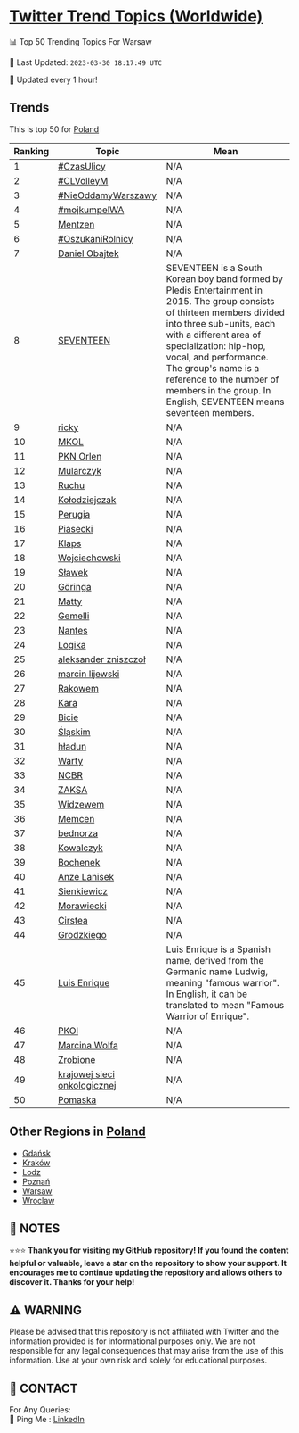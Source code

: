 [Twitter Trend Topics (Worldwide)](https://github.com/ErcinDedeoglu/Twitter-Trend-Topics)
==========


📊 Top 50 Trending Topics For Warsaw

📆 Last Updated: `2023-03-30 18:17:49 UTC`

🔧 Updated every 1 hour!


## Trends

This is top 50 for [Poland](</Poland>)

| Ranking | Topic | Mean |
| ------- | ------------ | ------------ |
| 1 | [#CzasUlicy](http://twitter.com/search?q=%23CzasUlicy) | N/A |
| 2 | [#CLVolleyM](http://twitter.com/search?q=%23CLVolleyM) | N/A |
| 3 | [#NieOddamyWarszawy](http://twitter.com/search?q=%23NieOddamyWarszawy) | N/A |
| 4 | [#mojkumpelWA](http://twitter.com/search?q=%23mojkumpelWA) | N/A |
| 5 | [Mentzen](http://twitter.com/search?q=Mentzen) | N/A |
| 6 | [#OszukaniRolnicy](http://twitter.com/search?q=%23OszukaniRolnicy) | N/A |
| 7 | [Daniel Obajtek](http://twitter.com/search?q=Daniel+Obajtek) | N/A |
| 8 | [SEVENTEEN](http://twitter.com/search?q=SEVENTEEN) | SEVENTEEN is a South Korean boy band formed by Pledis Entertainment in 2015. The group consists of thirteen members divided into three sub-units, each with a different area of specialization: hip-hop, vocal, and performance. The group's name is a reference to the number of members in the group. In English, SEVENTEEN means seventeen members. |
| 9 | [ricky](http://twitter.com/search?q=ricky) | N/A |
| 10 | [MKOL](http://twitter.com/search?q=MKOL) | N/A |
| 11 | [PKN Orlen](http://twitter.com/search?q=PKN+Orlen) | N/A |
| 12 | [Mularczyk](http://twitter.com/search?q=Mularczyk) | N/A |
| 13 | [Ruchu](http://twitter.com/search?q=Ruchu) | N/A |
| 14 | [Kołodziejczak](http://twitter.com/search?q=Ko%c5%82odziejczak) | N/A |
| 15 | [Perugia](http://twitter.com/search?q=Perugia) | N/A |
| 16 | [Piasecki](http://twitter.com/search?q=Piasecki) | N/A |
| 17 | [Klaps](http://twitter.com/search?q=Klaps) | N/A |
| 18 | [Wojciechowski](http://twitter.com/search?q=Wojciechowski) | N/A |
| 19 | [Sławek](http://twitter.com/search?q=S%c5%82awek) | N/A |
| 20 | [Göringa](http://twitter.com/search?q=G%c3%b6ringa) | N/A |
| 21 | [Matty](http://twitter.com/search?q=Matty) | N/A |
| 22 | [Gemelli](http://twitter.com/search?q=Gemelli) | N/A |
| 23 | [Nantes](http://twitter.com/search?q=Nantes) | N/A |
| 24 | [Logika](http://twitter.com/search?q=Logika) | N/A |
| 25 | [aleksander zniszczoł](http://twitter.com/search?q=aleksander+zniszczo%c5%82) | N/A |
| 26 | [marcin lijewski](http://twitter.com/search?q=marcin+lijewski) | N/A |
| 27 | [Rakowem](http://twitter.com/search?q=Rakowem) | N/A |
| 28 | [Kara](http://twitter.com/search?q=Kara) | N/A |
| 29 | [Bicie](http://twitter.com/search?q=Bicie) | N/A |
| 30 | [Śląskim](http://twitter.com/search?q=%c5%9al%c4%85skim) | N/A |
| 31 | [hładun](http://twitter.com/search?q=h%c5%82adun) | N/A |
| 32 | [Warty](http://twitter.com/search?q=Warty) | N/A |
| 33 | [NCBR](http://twitter.com/search?q=NCBR) | N/A |
| 34 | [ZAKSA](http://twitter.com/search?q=ZAKSA) | N/A |
| 35 | [Widzewem](http://twitter.com/search?q=Widzewem) | N/A |
| 36 | [Memcen](http://twitter.com/search?q=Memcen) | N/A |
| 37 | [bednorza](http://twitter.com/search?q=bednorza) | N/A |
| 38 | [Kowalczyk](http://twitter.com/search?q=Kowalczyk) | N/A |
| 39 | [Bochenek](http://twitter.com/search?q=Bochenek) | N/A |
| 40 | [Anze Lanisek](http://twitter.com/search?q=Anze+Lanisek) | N/A |
| 41 | [Sienkiewicz](http://twitter.com/search?q=Sienkiewicz) | N/A |
| 42 | [Morawiecki](http://twitter.com/search?q=Morawiecki) | N/A |
| 43 | [Cirstea](http://twitter.com/search?q=Cirstea) | N/A |
| 44 | [Grodzkiego](http://twitter.com/search?q=Grodzkiego) | N/A |
| 45 | [Luis Enrique](http://twitter.com/search?q=Luis+Enrique) | Luis Enrique is a Spanish name, derived from the Germanic name Ludwig, meaning "famous warrior". In English, it can be translated to mean "Famous Warrior of Enrique". |
| 46 | [PKOl](http://twitter.com/search?q=PKOl) | N/A |
| 47 | [Marcina Wolfa](http://twitter.com/search?q=Marcina+Wolfa) | N/A |
| 48 | [Zrobione](http://twitter.com/search?q=Zrobione) | N/A |
| 49 | [krajowej sieci onkologicznej](http://twitter.com/search?q=krajowej+sieci+onkologicznej) | N/A |
| 50 | [Pomaska](http://twitter.com/search?q=Pomaska) | N/A |



## Other Regions in [Poland](</Poland>)

* [Gdańsk](</Poland/Gdańsk.md>)
* [Kraków](</Poland/Kraków.md>)
* [Lodz](</Poland/Lodz.md>)
* [Poznań](</Poland/Poznań.md>)
* [Warsaw](</Poland/Warsaw.md>)
* [Wroclaw](</Poland/Wroclaw.md>)



## 📝 NOTES

⭐⭐⭐ **Thank you for visiting my GitHub repository! If you found the content helpful or valuable, leave a star on the repository to show your support. It encourages me to continue updating the repository and allows others to discover it. Thanks for your help!**


## ⚠️ WARNING

Please be advised that this repository is not affiliated with Twitter and the information provided is for informational purposes only. We are not responsible for any legal consequences that may arise from the use of this information. Use at your own risk and solely for educational purposes.


## 📨 CONTACT

 For Any Queries:  
            🏓 Ping Me : [LinkedIn](https://www.linkedin.com/in/ercindedeoglu/)
